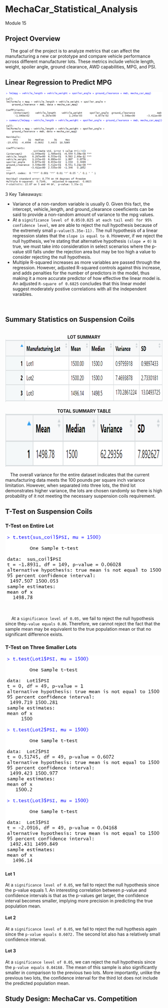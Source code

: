 # MechaCar_Statistical_Analysis
Module 15
<br> 
## Project Overview
&nbsp;&nbsp;&nbsp;&nbsp;The goal of the project is to analyze metrics that can affect the manufacturing a new car prototype and compare vehicle performance across different manufacturer lots. These metrics include vehicle length, weight, spoiler angle, ground clearance, AWD capabilities, MPG, and PSI.

## Linear Regression to Predict MPG
![Linear Regression](https://github.com/KdotGhai/MechaCar_Statistical_Analysis/blob/30f73892373d438e1f8e2941c84b519c30d3ab7a/Images/linear_regression.PNG)
<br>
![Linear Regression Summary](https://github.com/KdotGhai/MechaCar_Statistical_Analysis/blob/5b33a9a6efc1875b7eb1ec39cc8be621ffda139c/Images/linear_regression_summary.PNG)

3 Key Takeaways:
* Variance of a non-random variable is usually 0. Given this fact, the intercept, vehicle_length, and ground_clearance coeeficients can be said to provide a non-random amount of variance to the mpg values. 
* At a ```significance level of 0.05(0.025 at each tail end) for 95% confidence level```, we are able to reject the null hypothesis because of the extremely small ```p-value(5.35e-11).``` The null hypothesis of a linear regression states that the ```slope is equal to 0```. However, if we reject the null hypthesis, we're stating that alternative hypothesis ```(slope ≠ 0)``` is true, we must take into consideration in select scenarios where the p-value still falls under the rejection area but may be too high a value to consider rejecting the null hypothesis.
* Multiple R-squared increases as more variables are passed through the regression. However, adjusted R-squared controls against this increase, and adds penalties for the number of predictors in the model, thus making it a more accurate predictor of how effective the linear model is. An adjusted ```R-square of 0.6825``` concludes that this linear model suggest moderately postive correlations with all the independent varaibles.
<br>

## Summary Statistics on Suspension Coils
<p align="center">
  <br>  <b> LOT SUMMARY</b>  </br>
<img src = "https://github.com/KdotGhai/MechaCar_Statistical_Analysis/blob/30f73892373d438e1f8e2941c84b519c30d3ab7a/Images/lot_summary_table.PNG" width="700" height="200"/>
<br>
  <br>  <b> TOTAL SUMMARY TABLE</b>  </br>
<img src = "https://github.com/KdotGhai/MechaCar_Statistical_Analysis/blob/30f73892373d438e1f8e2941c84b519c30d3ab7a/Images/total_summary_table.PNG" width="700" height="170"/>
</p>

&nbsp;&nbsp;&nbsp;&nbsp;The overall variance for the entire dataset indicates that the current manufacturing data meets the 100 pounds per square inch variance limitation. However, when separated into three lots, the third lot demonstrates higher variance, the lots are chosen randomly so there is high probability of it not meeting the necessary suspension coils requirement.
  
## T-Test on Suspension Coils
### T-Test on Entire Lot
<p align="center">
<img src="https://github.com/KdotGhai/MechaCar_Statistical_Analysis/blob/724893607de835ab56e57abe287bb995b57a822a/Images/t-test.PNG">
</p>
<br>

&nbsp;&nbsp;&nbsp;&nbsp; At a ```significance level of 0.05,``` we fail to reject the null hypothesis since the```p-value equals 0.06```. Therefore, we cannot reject the fact that the sample mean may be equivalent to the true population mean or that no significant difference exists.

### T-Test on Three Smaller Lots
<p align="center">
<img src="https://github.com/caseychen3605/MechaCar_Statistical_Analysis/blob/main/Resources/lots_t_test.PNG">
</p>

#### Lot 1

At a ```significance level of 0.05```, we fail to reject the null hypothesis since the p-value equals 1. An interesting correlation between p-value and confidence intervals is that as the p-values get larger, the confidence interval becomes smaller, implying more precision in predicting the true population mean.

#### Lot 2
At a ```significance level of 0.05```, we fail to reject the null hypthesis again since the ```p-value equals 0.6072.``` The second lot also has a relatively small confidence interval.

#### Lot 3
At a ```significance level of 0.05```, we can reject the null hypothesis since the ```p-value equals 0.04168.``` The mean of this sample is also significantly smaller in comparison to the previous two lots. More importantly, unlike the previous two lots, the confidence interval for the third lot does not include the predicted population mean.


## Study Design: MechaCar vs. Competition
